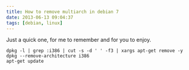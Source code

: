 ```yaml
---
title: How to remove multiarch in debian 7
date: 2013-06-13 09:04:37
tags: [debian, linux]
---
```


Just a quick one, for me to remember and for you to enjoy.

```
dpkg -l | grep :i386 | cut -s -d ' ' -f3 | xargs apt-get remove -y
dpkg --remove-architecture i386
apt-get update
```
